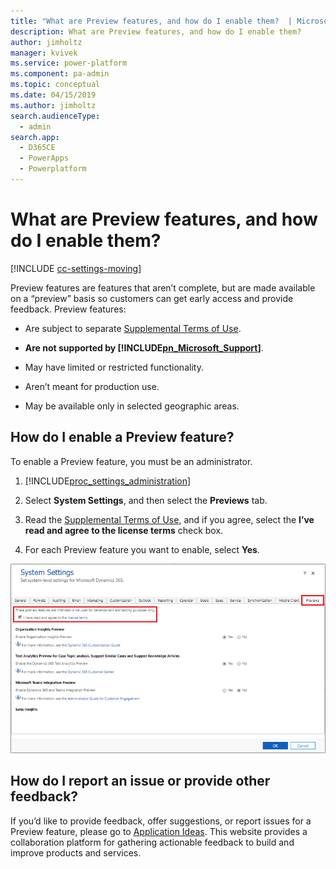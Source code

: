 ```yaml
---
title: "What are Preview features, and how do I enable them?  | MicrosoftDocs"
description: What are Preview features, and how do I enable them? 
author: jimholtz
manager: kvivek
ms.service: power-platform
ms.component: pa-admin
ms.topic: conceptual
ms.date: 04/15/2019
ms.author: jimholtz
search.audienceType: 
  - admin
search.app: 
  - D365CE
  - PowerApps
  - Powerplatform
---
```

# What are Preview features, and how do I enable them? 

[!INCLUDE [cc-settings-moving](../includes/cc-settings-moving.md)] 

Preview features are features that aren’t complete, but are made available on a “preview” basis so customers can get early access and provide feedback. Preview features:  
  
- Are subject to separate [Supplemental Terms of Use](http://go.microsoft.com/fwlink/p/?LinkId=511446).  
  
- **Are not supported by [!INCLUDE[pn_Microsoft_Support](../includes/pn-microsoft-support.md)]**.  
  
- May have limited or restricted functionality.  
  
- Aren’t meant for production use.  
  
- May be available only in selected geographic areas.  
  
## How do I enable a Preview feature?  
 To enable a Preview feature, you must be an administrator.  
  
1. [!INCLUDE[proc_settings_administration](../includes/proc-settings-administration.md)]  
  
2. Select **System Settings**, and then select the **Previews** tab.  
  
3. Read the [Supplemental Terms of Use](http://go.microsoft.com/fwlink/p/?LinkId=511446), and if you agree, select the **I’ve read and agree to the license terms** check box.  
  
4. For each Preview feature you want to enable, select **Yes**.  
  
![System settings preview](media/system-settings-previews75.png "System settings preview")

## How do I report an issue or provide other feedback?  
If you’d like to provide feedback, offer suggestions, or report issues for a Preview feature, please go to [Application Ideas](https://experience.dynamics.com/ideas/). This website provides a collaboration platform for gathering actionable feedback to build and improve products and services.